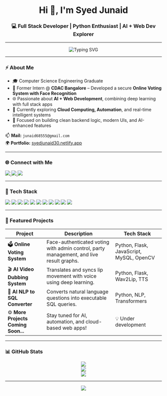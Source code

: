<h1 align="center">Hi 👋, I'm Syed Junaid</h1>
<h3 align="center">💻 Full Stack Developer | Python Enthusiast | AI + Web Dev Explorer</h3>

---
<p align="center">
  <img src="https://readme-typing-svg.demolab.com?font=Fira+Code&size=22&pause=1000&center=true&vCenter=true&width=600&lines=Engineer+%7C+Innovator+%7C+Problem+Solver;Merging+AI+%2B+Web+into+Impactful+Projects;Crafting+Smart+and+Scalable+Solutions" alt="Typing SVG" />
</p>

---
### ⚡ About Me
- 🎓 Computer Science Engineering Graduate  
- 💼 Former Intern @ **CDAC Bangalore** – Developed a secure **Online Voting System with Face Recognition**  
- 🌐 Passionate about **AI + Web Development**, combining deep learning with full stack apps  
- 🧠 Currently exploring **Cloud Computing, Automation**, and real-time intelligent systems  
- 🎯 Focused on building clean backend logic, modern UIs, and AI-enhanced features  

📫 **Mail:** `junaid68555@gmail.com`  
🌍 **Portfolio:** [syedjunaid30.netlify.app](https://syedjunaid30.netlify.app)

---

### 🌐 Connect with Me
<p align="left">
  <a href="https://linkedin.com/in/syedjunaid21" target="_blank">
    <img src="https://img.shields.io/badge/-LinkedIn-blue?style=for-the-badge&logo=linkedin&logoColor=white" />
  </a>
  <a href="https://leetcode.com/syedjunaid" target="_blank">
    <img src="https://img.shields.io/badge/-LeetCode-orange?style=for-the-badge&logo=LeetCode&logoColor=white" />
  </a>
  <a href="https://www.hackerrank.com/@syedj6855" target="_blank">
    <img src="https://img.shields.io/badge/-HackerRank-2EC866?style=for-the-badge&logo=HackerRank&logoColor=white" />
  </a>
</p>

---

### 🧰 Tech Stack

<p>
  <img src="https://img.shields.io/badge/Python-3776AB?style=for-the-badge&logo=python&logoColor=white"/>
  <img src="https://img.shields.io/badge/Java-ED8B00?style=for-the-badge&logo=java&logoColor=white"/>
  <img src="https://img.shields.io/badge/HTML5-E34F26?style=for-the-badge&logo=html5&logoColor=white"/>
  <img src="https://img.shields.io/badge/CSS3-1572B6?style=for-the-badge&logo=css3&logoColor=white"/>
  <img src="https://img.shields.io/badge/JavaScript-F7DF1E?style=for-the-badge&logo=javascript&logoColor=black"/>
  <img src="https://img.shields.io/badge/MySQL-005C84?style=for-the-badge&logo=mysql&logoColor=white"/>
  <img src="https://img.shields.io/badge/MongoDB-47A248?style=for-the-badge&logo=mongodb&logoColor=white"/>
  <img src="https://img.shields.io/badge/Postman-FF6C37?style=for-the-badge&logo=postman&logoColor=white"/>
  <img src="https://img.shields.io/badge/Git-F05032?style=for-the-badge&logo=git&logoColor=white"/>
  <img src="https://img.shields.io/badge/Canva-00C4CC?style=for-the-badge&logo=canva&logoColor=white"/>
  <img src="https://img.shields.io/badge/Figma-F24E1E?style=for-the-badge&logo=figma&logoColor=white"/>
</p>

---

### 🚀 Featured Projects

| Project | Description | Tech Stack |
|--------|-------------|------------|
| 🗳️ **Online Voting System** | Face-authenticated voting with admin control, party management, and live result graphs. | Python, Flask, JavaScript, MySQL, OpenCV |
| 🎬 **AI Video Dubbing System** | Translates and syncs lip movement with voice using deep learning. | Python, Flask, Wav2Lip, TTS |
| 🧠 **AI NLP to SQL Converter** | Converts natural language questions into executable SQL queries. | Python, NLP, Transformers |
| ⚙️ **More Projects Coming Soon...** | Stay tuned for AI, automation, and cloud-based web apps! | 💡 Under development |

---

### 📊 GitHub Stats

<p align="center">
  <img src="https://github-readme-stats.vercel.app/api?username=syedjunaid30&show_icons=true&theme=tokyonight&count_private=true" />
  <br/>
  <img src="https://github-readme-streak-stats.herokuapp.com/?user=syedjunaid30&theme=tokyonight" />
  <br/>
  <img src="https://github-readme-stats.vercel.app/api/top-langs?username=syedjunaid30&layout=compact&theme=tokyonight" />
</p>

---

<p align="center">
  <img src="https://capsule-render.vercel.app/api?type=waving&color=0:3f87a6,100:ebf8e1&height=120&section=footer" />
</p>
